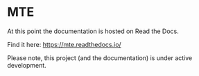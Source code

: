 # MTE 

At this point the documentation is hosted on Read the Docs. 

Find it here: https://mte.readthedocs.io/

Please note, this project (and the documentation) is under active development. 

 
